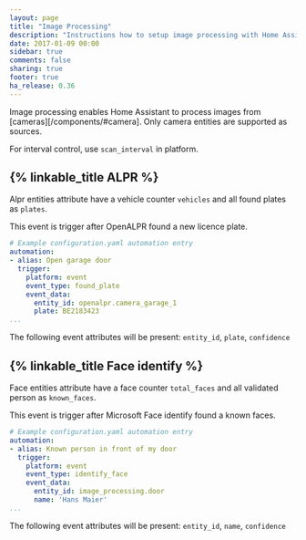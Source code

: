 ```yaml
---
layout: page
title: "Image Processing"
description: "Instructions how to setup image processing with Home Assistant."
date: 2017-01-09 00:00
sidebar: true
comments: false
sharing: true
footer: true
ha_release: 0.36
---
```


Image processing enables Home Assistant to process images from [cameras][/components/#camera]. Only camera entities are supported as sources.

For interval control, use `scan_interval` in platform.

## {% linkable_title ALPR %}

Alpr entities attribute have a vehicle counter `vehicles` and all found plates as `plates`.

This event is trigger after OpenALPR found a new licence plate.

```yaml
# Example configuration.yaml automation entry
automation:
- alias: Open garage door
  trigger:
    platform: event
    event_type: found_plate
    event_data:
      entity_id: openalpr.camera_garage_1
      plate: BE2183423
...
```

The following event attributes will be present: `entity_id`, `plate`, `confidence`

## {% linkable_title Face identify %}

Face entities attribute have a face counter `total_faces` and all validated person as `known_faces`.

This event is trigger after Microsoft Face identify found a known faces.

```yaml
# Example configuration.yaml automation entry
automation:
- alias: Known person in front of my door
  trigger:
    platform: event
    event_type: identify_face
    event_data:
      entity_id: image_processing.door
      name: 'Hans Maier'
...
```

The following event attributes will be present: `entity_id`, `name`, `confidence`
